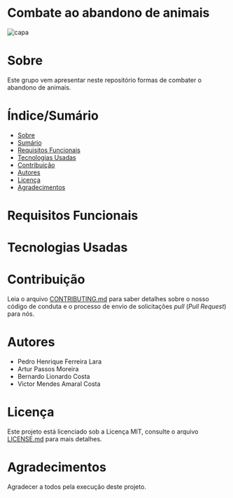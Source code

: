 # Combate ao abandono de animais

![capa](https://user-images.githubusercontent.com/103151820/164866090-006d5e4b-3bc3-4b54-9387-58a8e9ea84cc.jpg)

# Sobre 

Este grupo vem apresentar neste repositório formas de combater o abandono de animais.


# Índice/Sumário

* [Sobre](#sobre-o-projeto)
* [Sumário](#índice/sumário)
* [Requisitos Funcionais](#requisitos-funcionais)
* [Tecnologias Usadas](#tecnologias-usadas)
* [Contribuição](#contribuição)
* [Autores](#autores)
* [Licença](#licença)
* [Agradecimentos](#agradecimentos)


# Requisitos Funcionais 



# Tecnologias Usadas



# Contribuição

Leia o arquivo [CONTRIBUTING.md](CONTRIBUTING.md) para saber detalhes sobre o nosso código de conduta e o processo de envio de solicitações *pull* (*Pull Request*) para nós.

# Autores

* Pedro Henrique Ferreira Lara
* Artur Passos Moreira
* Bernardo Lionardo Costa
* Victor Mendes Amaral Costa

# Licença

Este projeto está licenciado sob a Licença MIT,  consulte o arquivo [LICENSE.md](LICENSE.md) para mais detalhes.

# Agradecimentos

Agradecer a todos pela execução deste projeto.
